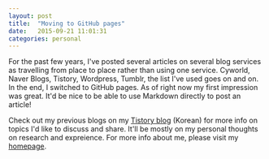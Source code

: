 ```yaml
---
layout: post
title:  "Moving to GitHub pages"
date:   2015-09-21 11:01:31
categories: personal
---
```


For the past few years, I've posted several articles on several blog services 
as travelling from place to place rather than using one service. Cyworld, 
Naver Blogs, Tistory, Wordpress, Tumblr, the list I've used goes on and on.  
In the end, I switched to GitHub pages. As of right now my first impression
was great. It'd be nice to be able to use Markdown directly to post an article!  

Check out my previous blogs on my [Tistory blog][my-tistory] (Korean) for more
info on topics I'd like to discuss and share. It'll be mostly on my personal
thoughts on research and expreience. 
For more info about me, please visit my [homepage][my-homepage].

[my-tistory]: http://thinkpiece.tistory.com
[my-homepage]: http://www.jyp.me